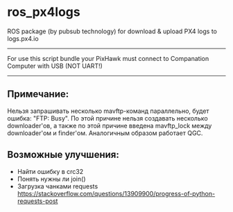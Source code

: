 # ros_px4logs
ROS package (by pubsub technology) for download & upload PX4 logs to logs.px4.io
___

For use this script bundle your PixHawk must connect to Companation Computer with USB (NOT UART!)
___

## Примечание:

Нельзя запрашивать несколько mavftp-команд параллельно, будет ошибка: "FTP: Busy". По этой причине нельзя создавать несколько downloader'ов, а также по этой причине введена mavftp_lock между downloader'ом и finder'ом. Аналогичным образом работает QGC.

## Возможные улучшения:

* Найти ошибку в crc32
* Понять нужны ли join()
* Загрузка чанками requests https://stackoverflow.com/questions/13909900/progress-of-python-requests-post
